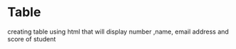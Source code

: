 # Table
creating table using html that will display  number ,name, email address and score  of student 
